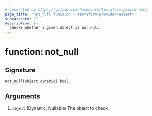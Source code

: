 ```yaml
---
# generated by https://github.com/hashicorp/terraform-plugin-docs
page_title: "not_null function - terraform-provider-assert"
subcategory: ""
description: |-
  Checks whether a given object is not null
---
```


# function: not_null





## Signature

<!-- signature generated by tfplugindocs -->
```text
not_null(object dynamic) bool
```

## Arguments

<!-- arguments generated by tfplugindocs -->
1. `object` (Dynamic, Nullable) The object to check

